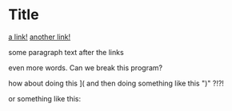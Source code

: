 # Title

[a link!](https://something.com)
[another link!](some-page.html)

some paragraph text after the links

even more words. Can we break this program?

how about doing this ]( and then doing something like this ")" ?!?!

or something like this: []() 


